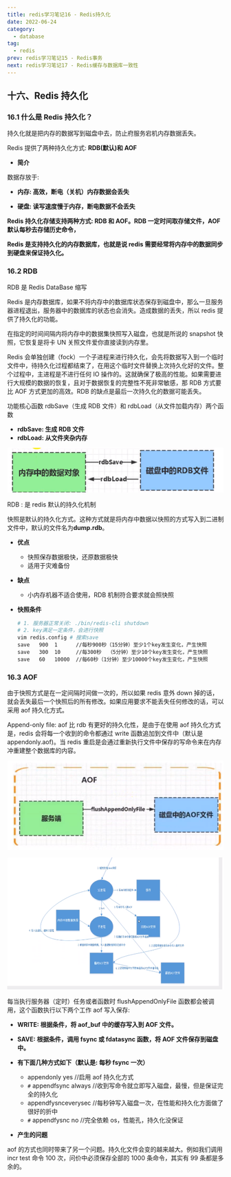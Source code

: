 ```yaml
---
title: redis学习笔记16 - Redis持久化
date: 2022-06-24
category:
  - database
tag:
  - redis
prev: redis学习笔记15 - Redis事务
next: redis学习笔记17 - Redis缓存与数据库一致性
---
```


## 十六、Redis 持久化

### 16.1 什么是 Redis 持久化？

持久化就是把内存的数据写到磁盘中去，防止府服务宕机内存数据丢失。

Redis 提供了两种持久化方式: **RDB(默认)和 AOF**

- **简介**

数据存放于:

- **内存: 高效，断电（关机）内存数据会丢失**

- **硬盘: 读写速度慢于内存，断电数据不会丢失**

**Redis 持久化存储支持两种方式: RDB 和 AOF。RDB 一定时间取存储文件，AOF 默认每秒去存储历史命令，**

**Redis 是支持持久化的内存数据库，也就是说 redis 需要经常将内存中的数据同步到硬盘来保证持久化。**

### 16.2 RDB

RDB 是 Redis DataBase 缩写

Redis 是内存数据库，如果不将内存中的数据库状态保存到磁盘中，那么一旦服务器进程退出，服务器中的数据库的状态也会消失。造成数据的丢失，所以 redis 提供了持久化的功能。

在指定的时间间隔内将内存中的数据集快照写入磁盘，也就是所说的 snapshot 快照，它恢复是将卡 UN 关照文件爱你直接读到内存里。

Redis 会单独创建（fock）一个子进程来进行持久化，会先将数据写入到一个临时文件中，待持久化过程都结束了，在用这个临时文件替换上次持久化好的文件。整个过程中，主进程是不进行任何 IO 操作的。这就确保了极高的性能。如果需要进行大规模的数据的恢复，且对于数据恢复的完整性不死非常敏感，那 RDB 方式要比 AOF 方式更加的高效。RDB 的缺点是最后一次持久化的数据可能丢失。

功能核心函数 rdbSave（生成 RDB 文件）和 rdbLoad（从文件加载内存）两个函数

- **rdbSave: 生成 RDB 文件**
- **rdbLoad: 从文件夹杂内存**

![image-20200726194030744](./images/image-20200726194030744.png)

RDB : 是 redis 默认的持久化机制

快照是默认的持久化方式。这种方式就是将内存中数据以快照的方式写入到二进制文件中，默认的文件名为**dump.rdb**。

- **优点**

  - 快照保存数据极快，还原数据极快
  - 适用于灾难备份

- **缺点**

  - 小内存机器不适合使用，RDB 机制符合要求就会照快照

- **快照条件**

  ```bash
  # 1. 服务器正常关闭: ./bin/redis-cli shutdown
  # 2. key满足一定条件，会进行快照
  vim redis.config # 搜索save
  save   900  1      //每秒900秒（15分钟）至少1个key发生变化，产生快照
  save   300  10     //每300秒  （5分钟）至少10个key发生变化，产生快照
  save   60   10000  //每60秒（1分钟）至少10000个key发生变化，产生快照
  ```

### 16.3 AOF

由于快照方式是在一定间隔时间做一次的，所以如果 redis 意外 down 掉的话，就会丢失最后一个快照后的所有修改。如果应用要求不能丢失任何修改的话，可以采用 aof 持久化方式。

Append-only file: aof 比 rdb 有更好的持久化性，是由于在使用 aof 持久化方式是，redis 会将每一个收到的命令都通过 write 函数追加到文件中（默认是 appendonly.aof)。当 redis 重启是会通过重新执行文件中保存的写命令来在内存冲重建整个数据库的内容。

![image-20200726222819545](./images/image-20200726222819545.png)

![image-20200806232428617](./images/image-20200806232428617.png)

每当执行服务器（定时）任务或者函数时 flushAppendOnlyFile 函数都会被调用，这个函数执行以下两个工作 aof 写入保存:

- **WRITE: 根据条件，将 aof_buf 中的缓存写入到 AOF 文件。**

- **SAVE: 根据条件，调用 fsync 或 fdatasync 函数，将 AOF 文件保存到磁盘中。**

- **有下面几种方式如下（默认是: 每秒 fsync 一次）**

  - appendonly yes //启用 aof 持久化方式
  - `#` appendfsync always //收到写命令就立即写入磁盘，最慢，但是保证完全的持久化
  - appendfysnceverysec //每秒钟写入磁盘一次，在性能和持久化方面做了很好的折中
  - `#` appendfysnc no //完全依赖 os，性能孔，持久化没保证

- **产生的问题**

aof 的方式也同时带来了另一个问题。持久化文件会变的越来越大。例如我们调用 incr test 命令 100 次，问价中必须保存全部的 1000 条命令，其实有 99 条都是多余的。
